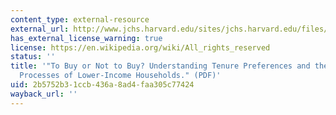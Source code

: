 ```yaml
---
content_type: external-resource
external_url: http://www.jchs.harvard.edu/sites/jchs.harvard.edu/files/hbtl-14.pdf
has_external_license_warning: true
license: https://en.wikipedia.org/wiki/All_rights_reserved
status: ''
title: '"To Buy or Not to Buy? Understanding Tenure Preferences and the Decision-Making
  Processes of Lower-Income Households." (PDF)'
uid: 2b5752b3-1ccb-436a-8ad4-faa305c77424
wayback_url: ''
---
```

